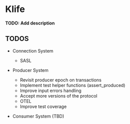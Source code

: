 # Klife

**TODO: Add description**

## TODOS

- Connection System
    - SASL

- Producer System
    - Revisit producer epoch on transactions
    - Implement test helper functions (assert_produced)
    - Improve input errors handling
    - Accept more versions of the protocol
    - OTEL
    - Improve test coverage

- Consumer System (TBD)

